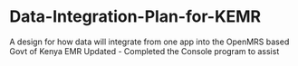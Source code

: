 # Data-Integration-Plan-for-KEMR
A design for how data will integrate from one app into the OpenMRS based Govt of Kenya EMR
Updated - Completed the Console program to assist
